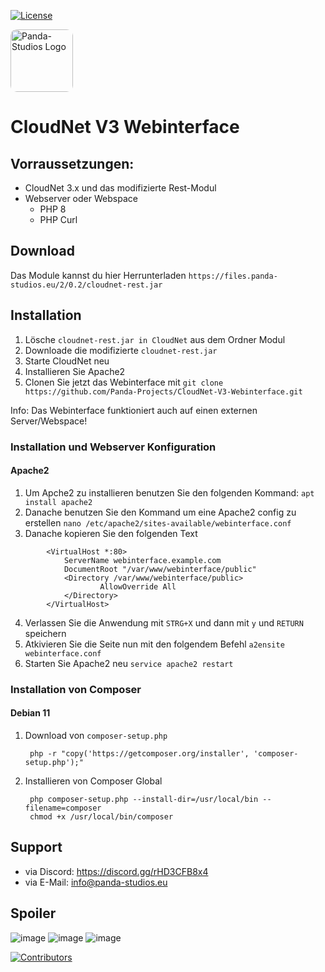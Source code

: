 [![License](https://img.shields.io/badge/License-Apache%202.0-blue.svg)](https://opensource.org/licenses/Apache-2.0)

<img width="100px" style="border-radius: 10px;" src="https://cdn.panda-studios.eu/logo-transparent.png" alt="Panda-Studios Logo">

# CloudNet V3 Webinterface

## Vorraussetzungen:

- CloudNet 3.x und das modifizierte Rest-Modul
- Webserver oder Webspace
  - PHP 8
  - PHP Curl

## Download

Das Module kannst du hier Herrunterladen ``https://files.panda-studios.eu/2/0.2/cloudnet-rest.jar``

## Installation

1. Lösche ```cloudnet-rest.jar in CloudNet``` aus dem Ordner Modul
2. Downloade die modifizierte ``cloudnet-rest.jar``
3. Starte CloudNet neu
4. Installieren Sie Apache2
5. Clonen Sie jetzt das Webinterface mit ``git clone https://github.com/Panda-Projects/CloudNet-V3-Webinterface.git``

Info: Das Webinterface funktioniert auch auf einen externen Server/Webspace!    

### Installation und Webserver Konfiguration

#### Apache2

1. Um Apche2 zu installieren benutzen Sie den folgenden Kommand:
```apt install apache2```
2. Danache benutzen Sie den Kommand um eine Apache2 config zu erstellen
```nano /etc/apache2/sites-available/webinterface.conf```
3. Danache kopieren Sie den folgenden Text
```
        <VirtualHost *:80>
            ServerName webinterface.example.com
            DocumentRoot "/var/www/webinterface/public"
            <Directory /var/www/webinterface/public>
                    AllowOverride All
            </Directory>
        </VirtualHost>
```
4. Verlassen Sie die Anwendung mit ``STRG+X`` und dann mit ``y`` und ``RETURN`` speichern
5. Atkivieren Sie die Seite nun mit den folgendem Befehl
```a2ensite webinterface.conf```
6. Starten Sie Apache2 neu
```service apache2 restart```



### Installation von Composer
#### Debian 11
1. Download von ``composer-setup.php`` 

        php -r "copy('https://getcomposer.org/installer', 'composer-setup.php');"

2. Installieren von Composer Global

        php composer-setup.php --install-dir=/usr/local/bin --filename=composer
        chmod +x /usr/local/bin/composer

## Support

- via Discord: https://discord.gg/rHD3CFB8x4
- via E-Mail: [info@panda-studios.eu](mailto:info@panda-studios.eu)

## Spoiler

![image](https://user-images.githubusercontent.com/59180449/168481166-df09242b-080f-4132-aee8-0773919f1b23.png)
![image](https://user-images.githubusercontent.com/59180449/168481309-ae5a3b12-fa40-4493-b746-876cff91d207.png)
![image](https://user-images.githubusercontent.com/59180449/168481414-d8157cba-6f6a-47d9-8662-1bce642a5655.png)


<a href="https://github.com/Panda-Projects/CloudNet-V3-Webinterface/graphs/contributors">
  <img src="https://contrib.rocks/image?repo=Panda-Projects/CloudNet-V3-Webinterface" alt="Contributors"/>
</a>
